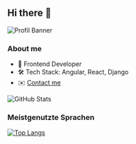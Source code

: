 ## Hi there 👋

![Profil Banner](https://via.placeholder.com/800x200.png?text=Willkommen+auf+meinem+Profil)

### About me
- 🎨 Frontend Developer
- 🛠️ Tech Stack: Angular, React, Django
- ✉️ [Contact me](mailto:mail@christian-grund.dev)

![GitHub Stats](https://github-readme-stats.vercel.app/api?username=christian-grund&show_icons=true)

### Meistgenutzte Sprachen

[![Top Langs](https://github-readme-stats.vercel.app/api/top-langs/?username=christian-grund&layout=compact&langs_count=5&theme=dark)](https://github.com/anuraghazra/github-readme-stats)



